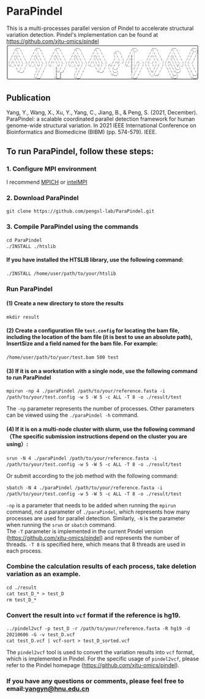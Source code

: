 # ParaPindel
This is a multi-processes parallel version of Pindel to accelerate structural variation detection. Pindel's implementation can be found at https://github.com/xjtu-omics/pindel
![ParaPindel logo](logo.png)

## Publication
Yang, Y., Wang, X., Xu, Y., Yang, C., Jiang, B., & Peng, S. (2021, December). ParaPindel: a scalable coordinated parallel detection framework for human genome-wide structural variation. In 2021 IEEE International Conference on Bioinformatics and Biomedicine (BIBM) (pp. 574-579). IEEE.

## To run ParaPindel, follow these steps:

### 1. Configure MPI environment
I recommend [MPICH](https://www.mpich.org/) or [intelMPI](https://software.intel.com/content/www/us/en/develop/documentation/mpi-developer-guide-linux/top/installation-and-prerequisites/installation.html)

### 2. Download ParaPindel
```
git clone https://github.com/pengsl-lab/ParaPindel.git
```

### 3. Compile ParaPindel using the commands
```
cd ParaPindel
./INSTALL ./htslib
```
#### If you have installed the HTSLIB library, use the following command:
```
./INSTALL /home/user/path/to/your/htslib
```

### Run ParaPindel
#### (1) Create a new directory to store the results
```
mkdir result
```
#### (2) Create a configuration file ```test.config``` for locating the bam file, including the location of the bam file (it is best to use an absolute path), InsertSize and a field named for the bam file. For example:
````
/home/user/path/to/yuor/test.bam 500 test
````
#### (3) If it is on a workstation with a single node, use the following command to run ParaPindel
```
mpirun -np 4 ./paraPindel /path/to/your/reference.fasta -i /path/to/your/test.config -w 5 -W 5 -c ALL -T 8 -o ./result/test
```
The ```-np``` parameter represents the number of processes. Other parameters can be viewed using the ```./paraPindel -h``` command.
#### (4) If it is on a multi-node cluster with slurm, use the following command（The specific submission instructions depend on the cluster you are using）:
```
srun -N 4 ./paraPindel /path/to/your/reference.fasta -i /path/to/your/test.config -w 5 -W 5 -c ALL -T 8 -o ./result/test
```
Or submit according to the job method with the following command:
```
sbatch -N 4 ./paraPindel /path/to/your/reference.fasta -i /path/to/your/test.config -w 5 -W 5 -c ALL -T 8 -o ./result/test
```

```-np``` is a parameter that needs to be added when running the ```mpirun``` command, not a parameter of ```./paraPindel```, which represents how many processes are used for parallel detection. Similarly, ```-N``` is the parameter when running the ```srun``` or ```sbatch``` command.
<br>The ```-T``` parameter is implemented in the current Pindel version (https://github.com/xjtu-omics/pindel) and represents the number of threads. ```-T 8``` is specified here, which means that 8 threads are used in each process. <br>
### Combine the calculation results of each process, take deletion variation as an example.
```
cd ./result
cat test_D_* > test_D
rm test_D_*
```
### Convert the result into ```vcf``` format if the reference is hg19.
```
../pindel2vcf -p test_D -r /path/to/your/reference.fasta -R hg19 -d 20210606 -G -v test_D.vcf
cat test_D.vcf | vcf-sort > test_D_sorted.vcf
```
The ```pindel2vcf``` tool is used to convert the variation results into ```vcf``` format, which is implemented in Pindel. For the specific usage of ```pindel2vcf```, please refer to the Pindel homepage (https://github.com/xjtu-omics/pindel).

### If you have any questions or comments, please feel free to email:yangyn@hnu.edu.cn
